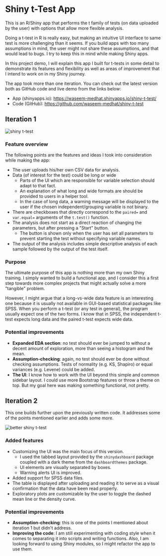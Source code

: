 # Shiny t-Test App

This is an R/Shiny app that performs the t family of tests (on data uploaded
by the user) with options that allow more flexible analysis.

Doing a t-test in R is really easy, but making an intuitive UI interface to
same test is more challenging than it seems. If you build apps with too many
assumptions in mind, the user might not share these assumptions, and that
would lead to bugs. I try to keep this in mind while making Shiny apps.

In this project demo, I will explain this app I built for t-tests in some
detail to demonstrate its features and flexibility as well as areas of
improvement that I intend to work on in my Shiny journey.

The app took more than one iteration. You can check out the latest version
both as GitHub code and live demo from the links below:

- App (shinyapps.io): https://waseem-medhat.shinyapps.io/shiny-t-test/
- Code (GitHub): https://github.com/waseem-medhat/shiny-t-test

## Iteration 1

![shiny t-test](https://i.imgur.com/H8wXloD.gif)

### Feature overview

The following points are the features and ideas I took into consideration
while making the app:

- The user uploads his/her own CSV data for analysis.
- Data (of interest for the test) could be long or wide
  - Parts of the UI which are responsible for variable selection should
    adapt to that fact.
  - An explanation of what long and wide formats are should be provided to
    users in a helper tool.
  - In the case of long data, a warning message will be displayed to the user
    if the chosen independent/grouping variable is not binary.
- There are checkboxes that directly correspond to the `paired=` and
  `var.equal=` arguments of the `t.test()` function.
- The analysis does not start as a direct reaction of changing the parameters,
  but after pressing a "Start" button.
  - The button is shown only when the user has set all parameters to prevent starting the test without specifying variable names.
- The output of the analysis includes simple descriptive analysis of each
  sample followed by the output of the test itself.

### Purpose

The ultimate purpose of this app is nothing more than my own Shiny training.
I simply wanted to build a functional app, and I consider this a first step
towards more complex projects that might actually solve a more "tangible"
problem.

However, I might argue that a long-vs-wide data feature is an interesting one
because it is usually not available in GUI-based statistical packages like
SPSS. When you perform a t-test (or any test in general), the program usually
expect one of the two forms. I know that in SPSS, the independent t-test
expects long data and the paired t-test expects wide data.

### Potential improvements

- **Expanded EDA section**: no test should ever be jumped to without a decent amount
  of exploration, more than seeing a histogram and the mean.
- **Assumption-checking**: again, no test should ever be done without
  checking assumptions. Tests of normality (e.g. KS, Shapiro) or equal
  variances (e.g. Levene) could be added.
- **The UI**: I know how to work with the UI beyond this simple and common
  sidebar layout. I could use more Bootstrap features or throw a theme on
  top. But my goal here was making something functional, not pretty.

## Iteration 2

This one builds further upon the previously written code. It addresses some
of the points mentioned earlier and adds some more.

![better shiny t-test](https://i.imgur.com/ghIrutv.gif)

### Added features

- Customizing the UI was the main focus of this version.
  - I used the tabbed layout provided by the `shinydashboard` package coupled
    with a dark theme from the `dashboardthemes` package.
  - UI elements are visually separated by boxes.
  - Warning alerts UI is improved.
- Added support for SPSS data files.
- The table is displayed after uploading and reading it to serve as a visual
  confirmation that the data have been read properly.
- Exploratory plots are customizable by the user to toggle the dashed mean
  line or the density curve.

### Potential improvements

- **Assumption-checking**: this is one of the points I mentioned about
  iteration 1 but didn't address.
- **Improving the code**: I am still experimenting with coding style when it
  comes to separating it into scripts and writing functions. Also, I am
  looking forward to using Shiny modules, so I might refactor the app to use
  them.
